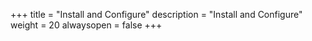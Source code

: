 +++
title = "Install and Configure"
description = "Install and Configure"
weight = 20
alwaysopen = false
+++